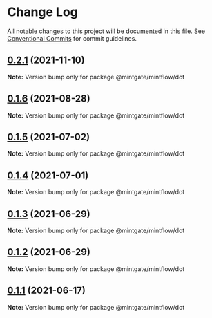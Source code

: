# Change Log

All notable changes to this project will be documented in this file.
See [Conventional Commits](https://conventionalcommits.org) for commit guidelines.

## [0.2.1](https://github.com/vechai/vechaiui/compare/@mintgate/mintflow/dot@0.1.6...@mintgate/mintflow/dot@0.2.1) (2021-11-10)

**Note:** Version bump only for package @mintgate/mintflow/dot





## [0.1.6](https://github.com/vechai/vechaiui/compare/@mintgate/mintflow/dot@0.1.5...@mintgate/mintflow/dot@0.1.6) (2021-08-28)

**Note:** Version bump only for package @mintgate/mintflow/dot





## [0.1.5](https://github.com/vechai/vechaiui/compare/@mintgate/mintflow/dot@0.1.4...@mintgate/mintflow/dot@0.1.5) (2021-07-02)

**Note:** Version bump only for package @mintgate/mintflow/dot





## [0.1.4](https://github.com/vechai/vechaiui/compare/@mintgate/mintflow/dot@0.1.3...@mintgate/mintflow/dot@0.1.4) (2021-07-01)

**Note:** Version bump only for package @mintgate/mintflow/dot





## [0.1.3](https://github.com/vechai/vechaiui/compare/@mintgate/mintflow/dot@0.1.2...@mintgate/mintflow/dot@0.1.3) (2021-06-29)

**Note:** Version bump only for package @mintgate/mintflow/dot





## [0.1.2](https://github.com/vechai/vechaiui/compare/@mintgate/mintflow/dot@0.1.1...@mintgate/mintflow/dot@0.1.2) (2021-06-29)

**Note:** Version bump only for package @mintgate/mintflow/dot





## [0.1.1](https://github.com/vechai/vechaiui/compare/@mintgate/mintflow/dot@0.1.0...@mintgate/mintflow/dot@0.1.1) (2021-06-17)

**Note:** Version bump only for package @mintgate/mintflow/dot
